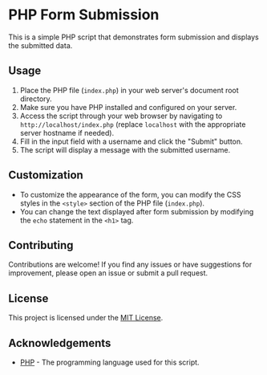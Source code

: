 
# PHP Form Submission

This is a simple PHP script that demonstrates form submission and displays the submitted data.

## Usage

1. Place the PHP file (`index.php`) in your web server's document root directory.
2. Make sure you have PHP installed and configured on your server.
3. Access the script through your web browser by navigating to `http://localhost/index.php` (replace `localhost` with the appropriate server hostname if needed).
4. Fill in the input field with a username and click the "Submit" button.
5. The script will display a message with the submitted username.

## Customization

- To customize the appearance of the form, you can modify the CSS styles in the `<style>` section of the PHP file (`index.php`).
- You can change the text displayed after form submission by modifying the `echo` statement in the `<h1>` tag.

## Contributing

Contributions are welcome! If you find any issues or have suggestions for improvement, please open an issue or submit a pull request.

## License

This project is licensed under the [MIT License](https://opensource.org/licenses/MIT).

## Acknowledgements

- [PHP](https://www.php.net/) - The programming language used for this script.

